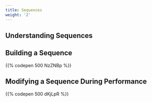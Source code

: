 ```yaml
---
title: Sequences
weight: '2'
---
```

## Understanding Sequences



## Building a Sequence

{{% codepen 500 NzZNBp %}}

## Modifying a Sequence During Performance

{{% codepen 500 dKjLpR %}}
